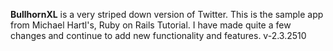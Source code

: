 **BullhornXL**
is a very striped down version of Twitter. This is the sample app
from Michael Hartl's, Ruby on Rails Tutorial. I have made quite a
few changes and continue to add new functionality and features.
v-2.3.2510
